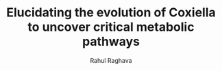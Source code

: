 ---
author: Rahul Raghava
funder: National Institutes of Health (US)
layout: grant
link:
- https://www.niaid.nih.gov/sites/default/files/R15-Rahul-Raghavan-Application.pdf
- https://www.niaid.nih.gov/sites/default/files/R15-Rahul-Raghavan-Summary-Statement.pdf
link_name:
- Proposal
- Summary Statement
program: R15
status: funded
title: Elucidating the evolution of Coxiella to uncover critical metabolic pathways
year: 2016
---